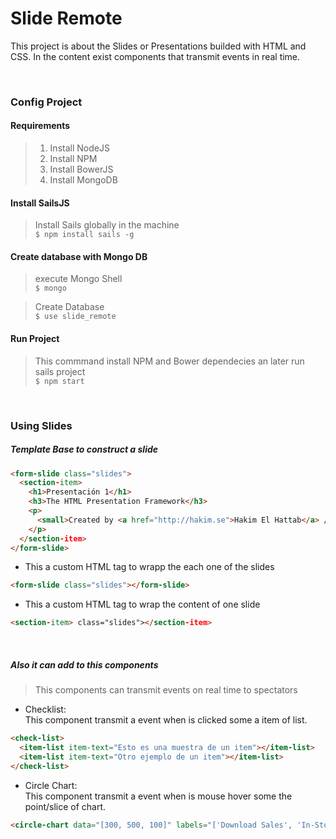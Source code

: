 # Slide Remote
This project is about the Slides or Presentations builded with HTML and CSS. In the content exist components that transmit events in real time.

<br/>

### Config Project 

#### Requirements 
> 1. Install NodeJS 
> 2. Install NPM  
> 3. Install BowerJS
> 4. Install MongoDB

#### Install SailsJS
> Install Sails globally in the machine  <br/>
`$ npm install sails -g `

#### Create database with Mongo DB
> execute Mongo Shell <br/>
`$ mongo` <br/>

> Create Database <br/>
`$ use slide_remote` <br/>


#### Run Project

> This commmand install NPM and Bower dependecies an later run sails project <br/>
`$ npm start`

<br/>


### Using Slides 


##### Template Base to construct a slide

```html
<form-slide class="slides">
  <section-item>
    <h1>Presentación 1</h1>
    <h3>The HTML Presentation Framework</h3>
    <p>
      <small>Created by <a href="http://hakim.se">Hakim El Hattab</a> / <a href="http://twitter.com/hakimel">@hakimel</a></small>
    </p>
  </section-item>
</form-slide>
```
- This a custom HTML tag to wrapp the each one of the slides
```html
<form-slide class="slides"></form-slide>
```

- This a custom HTML tag to wrap the content of one slide
```html
<section-item> class="slides"></section-item>
```

<br/>

##### Also it can add to this components <br/>

> This components can transmit events on real time to spectators 

- Checklist: <br/>
  This component transmit a event when is clicked some a item of list.
```html
<check-list>
  <item-list item-text="Esto es una muestra de un item"></item-list>
  <item-list item-text="Otro ejemplo de un item"></item-list>
</check-list>
```

- Circle Chart: <br/>
  This component transmit a event when is mouse hover some the point/slice of chart.
```html
<circle-chart data="[300, 500, 100]" labels="['Download Sales', 'In-Store Sales', 'Mail-Order Sales']" colors="['#003d1e', '#01963a', '#9fe247']"></circle-chart>
```
